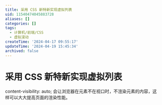 ```yaml
---
title: 采用 CSS 新特新实现虚拟列表
uid: 11540474045883728
aliases: []
categories: []
tags:
  - 计算机/前端/CSS
  - 虚拟滚动
createTime: '2024-04-17 09:55:17'
updateTime: '2024-04-19 15:45:34'
archived: false
---
```


# 采用 CSS 新特新实现虚拟列表

content-visibility: auto; 会让浏览器在元素不在视口时，不渲染元素的内容，这样可以大大提高页面的渲染性能。
